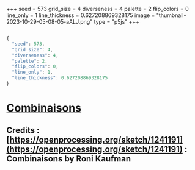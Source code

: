 +++
seed = 573
grid_size = 4
diverseness = 4
palette = 2
flip_colors = 0
line_only = 1
line_thickness = 0.627208869328175
image = "thumbnail-2023-10-29-05-08-05-aALJ.png"
type = "p5js"
+++


~~~javascript

{
  "seed": 573,
  "grid_size": 4,
  "diverseness": 4,
  "palette": 2,
  "flip_colors": 0,
  "line_only": 1,
  "line_thickness": 0.627208869328175
}

~~~




# [Combinaisons](https://openprocessing.org/sketch/2065396)
## Credits : [https://openprocessing.org/sketch/1241191](https://openprocessing.org/sketch/1241191) : Combinaisons by Roni Kaufman



